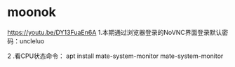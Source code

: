 # moonok
https://youtu.be/DY13FuaEn6A
1.本期通过浏览器登录的NoVNC界面登录默认密码：uncleluo

2 .看CPU状态命令：
apt install mate-system-monitor
mate-system-monitor
